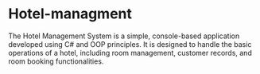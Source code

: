 # Hotel-managment
The Hotel Management System is a simple, console-based application developed using C# and OOP principles. It is designed to handle the basic operations of a hotel, including room management, customer records, and room booking functionalities.
